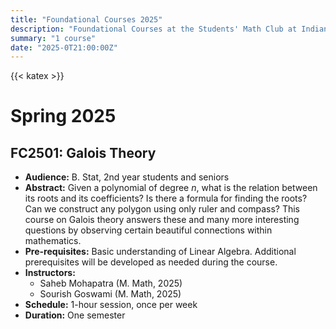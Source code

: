```yaml
---
title: "Foundational Courses 2025"
description: "Foundational Courses at the Students' Math Club at Indian Statistical Institute, Kolkata."
summary: "1 course"
date: "2025-0T21:00:00Z"
---
```


{{< katex >}}

# Spring 2025

## FC2501: Galois Theory

- **Audience:** B. Stat, 2nd year students and seniors
- **Abstract:** Given a polynomial of degree $n$, what is the relation between its roots and its coefficients? Is there a formula for finding the roots? Can we construct any polygon using only ruler and compass? This course on Galois theory answers these and many more interesting questions by observing certain beautiful connections within mathematics.
- **Pre-requisites:** Basic understanding of Linear Algebra. Additional prerequisites will be developed as needed during the course.
- **Instructors:**
  - Saheb Mohapatra (M. Math, 2025)
  - Sourish Goswami (M. Math, 2025)
- **Schedule:** 1-hour session, once per week
- **Duration:** One semester
